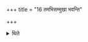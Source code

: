 +++
title = "16 तमभिसम्मुखा भवन्ति"

+++

<details><summary>थिते</summary>

तमभिसम्मुखा भवन्ति १६
</details>
